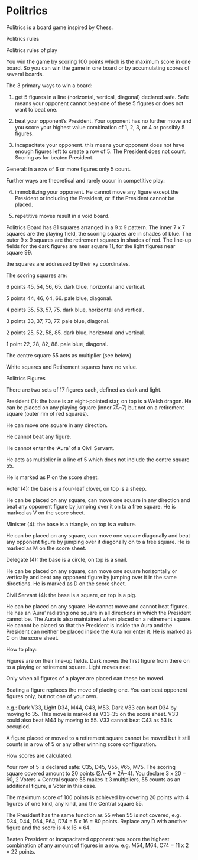 # Politrics
Politrics is a board game inspired by Chess.

Politrics rules

Politrics rules of play

You win the game by scoring 100 points which is the maximum score in one board. So you can win the game in one board or by accumulating scores of several boards.

The 3 primary ways to win a board:

1. get 5 figures in a line (horizontal, vertical, diagonal) declared safe. Safe means your opponent cannot beat one of these 5 figures or does not want to beat one.

2. beat your opponent’s President. Your opponent has no further move and you score your highest value combination of 1, 2, 3, or 4 or possibly 5 figures.

3. incapacitate your opponent. this means your opponent does not have enough figures left to create a row of 5. The President does not count. Scoring as for beaten President.

General: in a row of 6 or more figures only 5 count.

Further ways are theoretical and rarely occur in competitive play:

4. immobilizing your opponent. He cannot move any figure except the President or including the President, or if the President cannot be placed.

5. repetitive moves result in a void board.

Politrics Board has 81 squares arranged in a 9 x 9 pattern. The inner 7 x 7 squares are the playing field, the scoring squares are in shades of blue. The outer 9 x 9 squares are the retirement squares in shades of red. The line-up fields for the dark figures are near square 11, for the light figures near square 99.

the squares are addressed by their xy coordinates.

The scoring squares are:

6 points 45, 54, 56, 65. dark blue, horizontal and vertical.

5 points 44, 46, 64, 66. pale blue, diagonal.

4 points 35, 53, 57, 75. dark blue, horizontal and vertical.

3 points 33, 37, 73, 77. pale blue, diagonal.

2 points 25, 52, 58, 85. dark blue, horizontal and vertical.

1 point 22, 28, 82, 88. pale blue, diagonal.

The centre square 55 acts as multiplier (see below)

White squares and Retirement squares have no value.

Politrics Figures

There are two sets of 17 figures each, defined as dark and light.

President (1): the base is an eight-pointed star, on top is a Welsh dragon. He can be placed on any playing square (inner 7Å~7) but not on a retirement square (outer rim of red squares).

He can move one square in any direction.

He cannot beat any figure.

He cannot enter the ‘Aura’ of a Civil Servant.

He acts as multiplier in a line of 5 which does not include the centre square 55.

He is marked as P on the score sheet.

Voter (4): the base is a four-leaf clover, on top is a sheep.

He can be placed on any square, can move one square in any direction and beat any opponent figure by jumping over it on to a free square. He is marked as V on the score sheet.

Minister (4): the base is a triangle, on top is a vulture.

He can be placed on any square, can move one square diagonally and beat any opponent figure by jumping over it diagonally on to a free square. He is marked as M on the score sheet.

Delegate (4): the base is a circle, on top is a snail.

He can be placed on any square, can move one square horizontally or vertically and beat any opponent figure by jumping over it in the same directions. He is marked as D on the score sheet.

Civil Servant (4): the base is a square, on top is a pig.

He can be placed on any square. He cannot move and cannot beat figures. He has an ‘Aura’ radiating one square in all directions in which the President cannot be. The Aura is also maintained when placed on a retirement square. He cannot be placed so that the President is inside the Aura and the President can neither be placed inside the Aura nor enter it. He is marked as C on the score sheet.

How to play:

Figures are on their line-up fields. Dark moves the first figure from there on to a playing or retirement square. Light moves next.

Only when all figures of a player are placed can these be moved.

Beating a figure replaces the move of placing one. You can beat opponent figures only, but not one of your own.

e.g.: Dark V33, Light D34, M44, C43, M53. Dark V33 can beat D34 by moving to 35. This move is marked as V33-35 on the score sheet. V33 could also beat M44 by moving to 55. V33 cannot beat C43 as 53 is occupied.

A figure placed or moved to a retirement square cannot be moved but it still counts in a row of 5 or any other winning score configuration.

How scores are calculated:

Your row of 5 is declared safe: C35, D45, V55, V65, M75. The scoring square covered amount to 20 points (2Å~6 + 2Å~4). You declare 3 x 20 = 60, 2 Voters + Central square 55 makes it 3 multipliers, 55 counts as an additional figure, a Voter in this case.

The maximum score of 100 points is achieved by covering 20 points with 4 figures of one kind, any kind, and the Central square 55.

The President has the same function as 55 when 55 is not covered, e.g. D34, D44, D54, P64, D74 = 5 x 16 = 80 points. Replace any D with another figure and the score is 4 x 16 = 64.

Beaten President or incapacitated opponent: you score the highest combination of any amount of figures in a row. e.g. M54, M64, C74 = 11 x 2 = 22 points.

